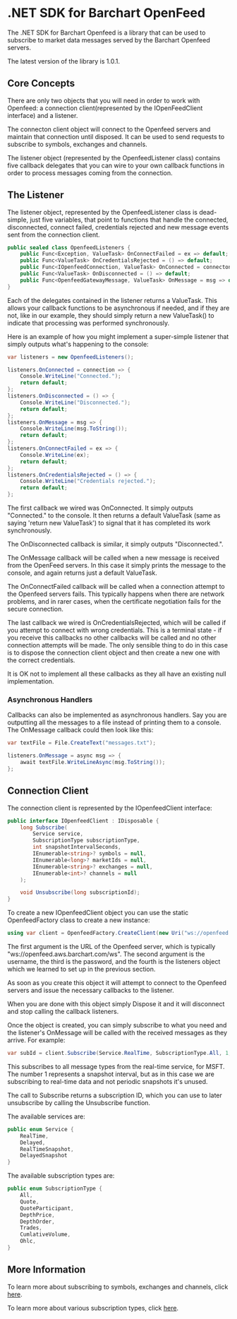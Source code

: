# .NET SDK for Barchart OpenFeed

The .NET SDK for Barchart Openfeed is a library that can be used to subscribe to market data messages served by the Barchart Openfeed servers.

The latest version of the library is 1.0.1.

## Core Concepts

There are only two objects that you will need in order to work with Openfeed: a connection client(represented by the IOpenFeedClient interface) and a listener.

The connecton client object will connect to the Openfeed servers and maintain that connection until disposed. It can be used to send requests to subscribe to symbols, exchanges and channels.

The listener object (represented by the OpenfeedListener class) contains five callback delegates that you can wire to your own callback functions in order to process messages coming from the connection.

## The Listener

The listener object, represented by the OpenfeedListener class is dead-simple, just five variables, that point to functions that handle the connected, disconnected, connect failed, credentials rejected and new message events sent from the connection client.

```C#
public sealed class OpenfeedListeners {
    public Func<Exception, ValueTask> OnConnectFailed = ex => default;
    public Func<ValueTask> OnCredentialsRejected = () => default;
    public Func<IOpenfeedConnection, ValueTask> OnConnected = connecton => default;
    public Func<ValueTask> OnDisconnected = () => default;
    public Func<OpenfeedGatewayMessage, ValueTask> OnMessage = msg => default;
}
```

Each of the delegates contained in the listener returns a ValueTask. This allows your callback functions to be asynchronous if needed, and if they are not, like in our example, they should simply return a new ValueTask() to indicate that processing was performed synchronously.

Here is an example of how you might implement a super-simple listener that simply outputs what's happening to the console:

```C#
var listeners = new OpenfeedListeners();

listeners.OnConnected = connection => {
    Console.WriteLine("Connected.");
    return default;
};
listeners.OnDisconnected = () => {
    Console.WriteLine("Disconnected.");
    return default;
};
listeners.OnMessage = msg => {
    Console.WriteLine(msg.ToString());
    return default;
};
listeners.OnConnectFailed = ex => {
    Console.WriteLine(ex);
    return default;
};
listeners.OnCredentialsRejected = () => {
    Console.WriteLine("Credentials rejected.");
    return default;
};
```
The first callback we wired was OnConnected. It simply outputs "Connected." to the console. It then returns a default ValueTask (same as saying 'return new ValueTask') to signal that it has completed its work synchronously.

The OnDisconnected callback is similar, it simply outputs "Disconnected.".

The OnMessage callback will be called when a new message is received from the OpenFeed servers. In this case it simply prints the message to the console, and again returns just a default ValueTask.

The OnConnectFailed callback will be called when a connection attempt to the Openfeed servers fails. This typically happens when there are network problems, and in rarer cases, when the certificate negotiation fails for the secure connection.

The last callback we wired is OnCredentialsRejected, which will be called if you attempt to connect with wrong credentials. This is a terminal state - if you receive this callbacks no other callbacks will be called and no other connection attempts will be made. The only sensible thing to do in this case is to dispose the connection client object and then create a new one with the correct credentials.

It is OK not to implement all these callbacks as they all have an existing null implementation.

### Asynchronous Handlers

Callbacks can also be implemented as asynchronous handlers. Say you are outputting all the messages to a file instead of printing them to a console. The OnMessage callback could then look like this:

```C#
var textFile = File.CreateText("messages.txt");

listeners.OnMessage = async msg => {
    await textFile.WriteLineAsync(msg.ToString());
};
```

## Connection Client

The connection client is represented by the IOpenfeedClient interface:

```C#
public interface IOpenfeedClient : IDisposable {
	long Subscribe(
		Service service,
		SubscriptionType subscriptionType,
		int snapshotIntervalSeconds,
		IEnumerable<string>? symbols = null,
		IEnumerable<long>? marketIds = null,
		IEnumerable<string>? exchanges = null,
		IEnumerable<int>? channels = null
	);

    void Unsubscribe(long subscriptionId);
}
```

To create a new IOpenfeedClient object you can use the static OpenfeedFactory class to create a new instance:

```C#
using var client = OpenfeedFactory.CreateClient(new Uri("ws://openfeed.aws.barchart.com/ws"), username, password, listeners);
```
The first argument is the URL of the Openfeed server, which is typically "ws://openfeed.aws.barchart.com/ws". The second argument is the username, the third is the password, and the fourth is the listeners object which we learned to set up in the previous section.

As soon as you create this object it will attempt to connect to the Openfeed servers and issue the necessary callbacks to the listener.

When you are done with this object simply Dispose it and it will disconnect and stop calling the callback listeners.

Once the object is created, you can simply subscribe to what you need and the listener's OnMessage will be called with the received messages as they arrive. For example:

```C#
var subId = client.Subscribe(Service.RealTime, SubscriptionType.All, 1, symbols: new[] { "MSFT" });
```

This subscribes to all message types from the real-time service, for MSFT. The number 1 represents a snapshot interval, but as in this case we are subscribing to real-time data and not periodic snapshots it's unused.

The call to Subscribe returns a subscription ID, which you can use to later unsubscribe by calling the Unsubscribe function.

The available services are:

```C#
public enum Service {
    RealTime,
    Delayed,
    RealTimeSnapshot,
    DelayedSnapshot
}
```

The available subscription types are:

```C#
public enum SubscriptionType {
    All,
    Quote,
    QuoteParticipant,
    DepthPrice,
    DepthOrder,
    Trades,
    CumlativeVolume,
    Ohlc,
}
```

## More Information

To learn more about subscribing to symbols, exchanges and channels, click [here](SUBSCRIPTION_TYPES.md).

To learn more about various subscription types, click [here](SYMBOLS_EXCHANGES_CHANNELS.md).

